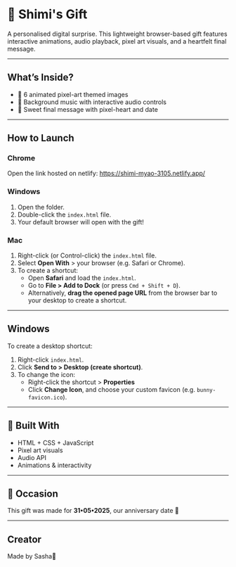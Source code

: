 # 💝 Shimi's Gift

A personalised digital surprise.
This lightweight browser-based gift features interactive animations, audio playback, pixel art visuals, and a heartfelt final message.

---

## What’s Inside?

- 💜 6 animated pixel-art themed images
- 🎵 Background music with interactive audio controls
- 💬 Sweet final message with pixel-heart and date

---

## How to Launch

### Chrome
Open the link hosted on netlify: https://shimi-myao-3105.netlify.app/ 

### Windows
1. Open the folder.
2. Double-click the `index.html` file.
3. Your default browser will open with the gift!

### Mac
1. Right-click (or Control-click) the `index.html` file.
2. Select **Open With** > your browser (e.g. Safari or Chrome).
3. To create a shortcut:
   - Open **Safari** and load the `index.html`.
   - Go to **File > Add to Dock** (or press `Cmd + Shift + D`).
   - Alternatively, **drag the opened page URL** from the browser bar to your desktop to create a shortcut.

---

## Windows

To create a desktop shortcut:
1. Right-click `index.html`.
2. Click **Send to > Desktop (create shortcut)**.
3. To change the icon:
   - Right-click the shortcut > **Properties**
   - Click **Change Icon**, and choose your custom favicon (e.g. `bunny-favicon.ico`).

---

## 🧸 Built With

- HTML + CSS + JavaScript
- Pixel art visuals
- Audio API
- Animations & interactivity

---

## 📅 Occasion

This gift was made for **31•05•2025**, our anniversary date 💜

---

## Creator

Made by Sasha🐰
